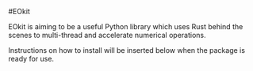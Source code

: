 #EOkit

EOkit is aiming to be a useful Python library which uses Rust behind the scenes to multi-thread and accelerate numerical operations.

Instructions on how to install will be inserted below when the package is ready for use.